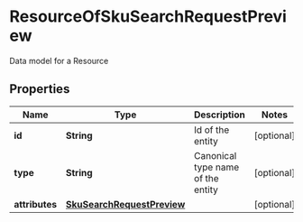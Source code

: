 

# ResourceOfSkuSearchRequestPreview

Data model for a Resource

## Properties

| Name | Type | Description | Notes |
|------------ | ------------- | ------------- | -------------|
|**id** | **String** | Id of the entity |  [optional] |
|**type** | **String** | Canonical type name of the entity |  [optional] |
|**attributes** | [**SkuSearchRequestPreview**](SkuSearchRequestPreview.md) |  |  [optional] |



